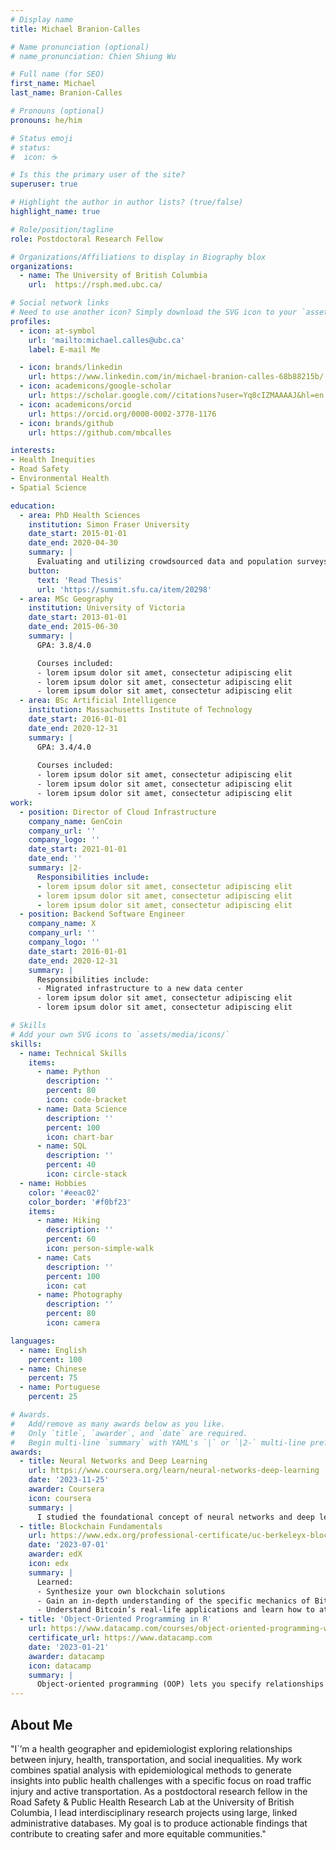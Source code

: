 ```yaml
---
# Display name
title: Michael Branion-Calles

# Name pronunciation (optional)
# name_pronunciation: Chien Shiung Wu

# Full name (for SEO)
first_name: Michael
last_name: Branion-Calles

# Pronouns (optional)
pronouns: he/him

# Status emoji
# status:
#  icon: ☕️

# Is this the primary user of the site?
superuser: true

# Highlight the author in author lists? (true/false)
highlight_name: true

# Role/position/tagline
role: Postdoctoral Research Fellow

# Organizations/Affiliations to display in Biography blox
organizations:
  - name: The University of British Columbia
    url:  https://rsph.med.ubc.ca/

# Social network links
# Need to use another icon? Simply download the SVG icon to your `assets/media/icons/` folder.
profiles:
  - icon: at-symbol
    url: 'mailto:michael.calles@ubc.ca'
    label: E-mail Me

  - icon: brands/linkedin
    url: https://www.linkedin.com/in/michael-branion-calles-68b88215b/
  - icon: academicons/google-scholar
    url: https://scholar.google.com//citations?user=Yq8cIZMAAAAJ&hl=en
  - icon: academicons/orcid
    url: https://orcid.org/0000-0002-3778-1176
  - icon: brands/github
    url: https://github.com/mbcalles

interests:
- Health Inequities
- Road Safety
- Environmental Health
- Spatial Science

education:
  - area: PhD Health Sciences
    institution: Simon Fraser University
    date_start: 2015-01-01
    date_end: 2020-04-30
    summary: |
      Evaluating and utilizing crowdsourced data and population surveys in bicycling safety research. Supervised by [Meghan Winters, PhD](http://www.sfu.ca/fhs/people/profiles/meghan-winters.html)
    button:
      text: 'Read Thesis'
      url: 'https://summit.sfu.ca/item/20298'
  - area: MSc Geography
    institution: University of Victoria
    date_start: 2013-01-01
    date_end: 2015-06-30
    summary: |
      GPA: 3.8/4.0

      Courses included:
      - lorem ipsum dolor sit amet, consectetur adipiscing elit
      - lorem ipsum dolor sit amet, consectetur adipiscing elit
      - lorem ipsum dolor sit amet, consectetur adipiscing elit
  - area: BSc Artificial Intelligence
    institution: Massachusetts Institute of Technology
    date_start: 2016-01-01
    date_end: 2020-12-31
    summary: |
      GPA: 3.4/4.0
      
      Courses included:
      - lorem ipsum dolor sit amet, consectetur adipiscing elit
      - lorem ipsum dolor sit amet, consectetur adipiscing elit
      - lorem ipsum dolor sit amet, consectetur adipiscing elit
work:
  - position: Director of Cloud Infrastructure
    company_name: GenCoin
    company_url: ''
    company_logo: ''
    date_start: 2021-01-01
    date_end: ''
    summary: |2-
      Responsibilities include:
      - lorem ipsum dolor sit amet, consectetur adipiscing elit
      - lorem ipsum dolor sit amet, consectetur adipiscing elit
      - lorem ipsum dolor sit amet, consectetur adipiscing elit
  - position: Backend Software Engineer
    company_name: X
    company_url: ''
    company_logo: ''
    date_start: 2016-01-01
    date_end: 2020-12-31
    summary: |
      Responsibilities include:
      - Migrated infrastructure to a new data center
      - lorem ipsum dolor sit amet, consectetur adipiscing elit
      - lorem ipsum dolor sit amet, consectetur adipiscing elit

# Skills
# Add your own SVG icons to `assets/media/icons/`
skills:
  - name: Technical Skills
    items:
      - name: Python
        description: ''
        percent: 80
        icon: code-bracket
      - name: Data Science
        description: ''
        percent: 100
        icon: chart-bar
      - name: SQL
        description: ''
        percent: 40
        icon: circle-stack
  - name: Hobbies
    color: '#eeac02'
    color_border: '#f0bf23'
    items:
      - name: Hiking
        description: ''
        percent: 60
        icon: person-simple-walk
      - name: Cats
        description: ''
        percent: 100
        icon: cat
      - name: Photography
        description: ''
        percent: 80
        icon: camera

languages:
  - name: English
    percent: 100
  - name: Chinese
    percent: 75
  - name: Portuguese
    percent: 25

# Awards.
#   Add/remove as many awards below as you like.
#   Only `title`, `awarder`, and `date` are required.
#   Begin multi-line `summary` with YAML's `|` or `|2-` multi-line prefix and indent 2 spaces below.
awards:
  - title: Neural Networks and Deep Learning
    url: https://www.coursera.org/learn/neural-networks-deep-learning
    date: '2023-11-25'
    awarder: Coursera
    icon: coursera
    summary: |
      I studied the foundational concept of neural networks and deep learning. By the end, I was familiar with the significant technological trends driving the rise of deep learning; build, train, and apply fully connected deep neural networks; implement efficient (vectorized) neural networks; identify key parameters in a neural network’s architecture; and apply deep learning to your own applications.
  - title: Blockchain Fundamentals
    url: https://www.edx.org/professional-certificate/uc-berkeleyx-blockchain-fundamentals
    date: '2023-07-01'
    awarder: edX
    icon: edx
    summary: |
      Learned:
      - Synthesize your own blockchain solutions
      - Gain an in-depth understanding of the specific mechanics of Bitcoin
      - Understand Bitcoin’s real-life applications and learn how to attack and destroy Bitcoin, Ethereum, smart contracts and Dapps, and alternatives to Bitcoin’s Proof-of-Work consensus algorithm
  - title: 'Object-Oriented Programming in R'
    url: https://www.datacamp.com/courses/object-oriented-programming-with-s3-and-r6-in-r
    certificate_url: https://www.datacamp.com
    date: '2023-01-21'
    awarder: datacamp
    icon: datacamp
    summary: |
      Object-oriented programming (OOP) lets you specify relationships between functions and the objects that they can act on, helping you manage complexity in your code. This is an intermediate level course, providing an introduction to OOP, using the S3 and R6 systems. S3 is a great day-to-day R programming tool that simplifies some of the functions that you write. R6 is especially useful for industry-specific analyses, working with web APIs, and building GUIs.
---
```


## About Me

"I`’m a health geographer and epidemiologist exploring relationships between injury, health, transportation, and social inequalities. 
My work combines spatial analysis with epidemiological methods to generate insights into public health challenges with a specific focus on road traffic injury and active transportation. 
As a postdoctoral research fellow in the Road Safety & Public Health Research Lab at the University of British Columbia, I lead interdisciplinary research projects using large, linked administrative databases. 
My goal is to produce actionable findings that contribute to creating safer and more equitable communities."